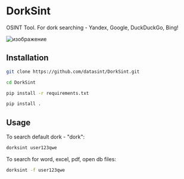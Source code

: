 # DorkSint
OSINT Tool. For dork searching - Yandex, Google, DuckDuckGo, Bing!

![изображение](https://github.com/user-attachments/assets/d69c4cde-8cae-42c9-bfbe-c3545707c80e)


## Installation

```bash
git clone https://github.com/datasint/DorkSint.git
```

```bash
cd DorkSint
```

```bash
pip install -r requirements.txt
```

```bash
pip install .
```

## Usage

To search default dork - "dork":
```bash
dorksint user123qwe
```

To search for word, excel, pdf, open db files:
```bash
dorksint -f user123qwe
```

